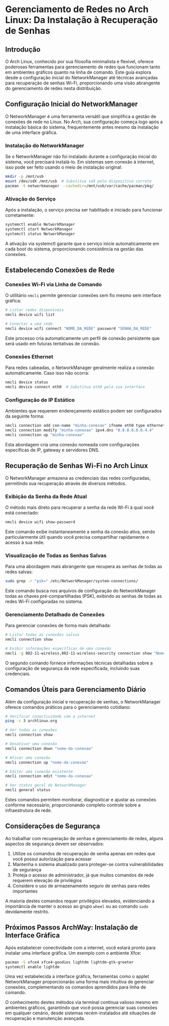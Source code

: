 # Gerenciamento de Redes no Arch Linux: Da Instalação à Recuperação de Senhas

## Introdução

O Arch Linux, conhecido por sua filosofia minimalista e flexível, oferece poderosas ferramentas para gerenciamento de redes que funcionam tanto em ambientes gráficos quanto na linha de comando. Este guia explora desde a configuração inicial do NetworkManager até técnicas avançadas para recuperação de senhas Wi-Fi, proporcionando uma visão abrangente do gerenciamento de redes nesta distribuição.

## Configuração Inicial do NetworkManager

O NetworkManager é uma ferramenta versátil que simplifica a gestão de conexões de rede no Linux. No Arch, sua configuração começa logo após a instalação básica do sistema, frequentemente antes mesmo da instalação de uma interface gráfica.

### Instalação do NetworkManager

Se o NetworkManager não foi instalado durante a configuração inicial do sistema, você precisará instalá-lo. Em sistemas sem conexão à internet, isso pode ser feito usando o meio de instalação original:

```bash
mkdir -p /mnt/usb
mount /dev/sdX /mnt/usb  # Substitua sdX pelo dispositivo correto
pacman -S networkmanager --cachedir=/mnt/usb/var/cache/pacman/pkg/
```

### Ativação do Serviço

Após a instalação, o serviço precisa ser habilitado e iniciado para funcionar corretamente:

```bash
systemctl enable NetworkManager
systemctl start NetworkManager
systemctl status NetworkManager
```

A ativação via systemctl garante que o serviço inicie automaticamente em cada boot do sistema, proporcionando consistência na gestão das conexões.

## Estabelecendo Conexões de Rede

### Conexões Wi-Fi via Linha de Comando

O utilitário `nmcli` permite gerenciar conexões sem fio mesmo sem interface gráfica:

```bash
# Listar redes disponíveis
nmcli device wifi list

# Conectar a uma rede
nmcli device wifi connect "NOME_DA_REDE" password "SENHA_DA_REDE"
```

Este processo cria automaticamente um perfil de conexão persistente que será usado em futuras tentativas de conexão.

### Conexões Ethernet

Para redes cabeadas, o NetworkManager geralmente realiza a conexão automaticamente. Caso isso não ocorra:

```bash
nmcli device status
nmcli device connect eth0  # Substitua eth0 pela sua interface
```

### Configuração de IP Estático

Ambientes que requerem endereçamento estático podem ser configurados da seguinte forma:

```bash
nmcli connection add con-name "minha-conexao" ifname eth0 type ethernet ip4 192.168.1.100/24 gw4 192.168.1.1
nmcli connection modify "minha-conexao" ipv4.dns "8.8.8.8,8.8.4.4"
nmcli connection up "minha-conexao"
```

Esta abordagem cria uma conexão nomeada com configurações específicas de IP, gateway e servidores DNS.

## Recuperação de Senhas Wi-Fi no Arch Linux

O NetworkManager armazena as credenciais das redes configuradas, permitindo sua recuperação através de diversos métodos.

### Exibição da Senha da Rede Atual

O método mais direto para recuperar a senha da rede Wi-Fi à qual você está conectado:

```bash
nmcli device wifi show-password
```

Este comando exibe instantaneamente a senha da conexão ativa, sendo particularmente útil quando você precisa compartilhar rapidamente o acesso à sua rede.

### Visualização de Todas as Senhas Salvas

Para uma abordagem mais abrangente que recupera as senhas de todas as redes salvas:

```bash
sudo grep -r "psk=" /etc/NetworkManager/system-connections/
```

Este comando busca nos arquivos de configuração do NetworkManager todas as chaves pré-compartilhadas (PSK), exibindo as senhas de todas as redes Wi-Fi configuradas no sistema.

### Gerenciamento Detalhado de Conexões

Para gerenciar conexões de forma mais detalhada:

```bash
# Listar todas as conexões salvas
nmcli connection show

# Exibir informações específicas de uma conexão
nmcli -g 802-11-wireless,802-11-wireless-security connection show "Nome_da_Rede"
```

O segundo comando fornece informações técnicas detalhadas sobre a configuração de segurança da rede especificada, incluindo suas credenciais.

## Comandos Úteis para Gerenciamento Diário

Além da configuração inicial e recuperação de senhas, o NetworkManager oferece comandos práticos para o gerenciamento cotidiano:

```bash
# Verificar conectividade com a internet
ping -c 3 archlinux.org

# Ver todas as conexões
nmcli connection show

# Desativar uma conexão
nmcli connection down "nome-da-conexao"

# Ativar uma conexão
nmcli connection up "nome-da-conexao"

# Editar uma conexão existente
nmcli connection edit "nome-da-conexao"

# Ver status geral do NetworkManager
nmcli general status
```

Estes comandos permitem monitorar, diagnosticar e ajustar as conexões conforme necessário, proporcionando completo controle sobre a infraestrutura de rede.

## Considerações de Segurança

Ao trabalhar com recuperação de senhas e gerenciamento de redes, alguns aspectos de segurança devem ser observados:

1. Utilize os comandos de recuperação de senha apenas em redes que você possui autorização para acessar
2. Mantenha o sistema atualizado para proteger-se contra vulnerabilidades de segurança
3. Proteja o acesso de administrador, já que muitos comandos de rede requerem elevação de privilégios
4. Considere o uso de armazenamento seguro de senhas para redes importantes

A maioria destes comandos requer privilégios elevados, evidenciando a importância de manter o acesso ao grupo `wheel` ou ao comando `sudo` devidamente restrito.

## Próximos Passos ArchWay: Instalação de Interface Gráfica

Após estabelecer conectividade com a internet, você estará pronto para instalar uma interface gráfica. Um exemplo com o ambiente Xfce:

```bash
pacman -S xfce4 xfce4-goodies lightdm lightdm-gtk-greeter
systemctl enable lightdm
```

Uma vez estabelecida a interface gráfica, ferramentas como o applet NetworkManager proporcionarão uma forma mais intuitiva de gerenciar conexões, complementando os comandos aprendidos para linha de comando.

O conhecimento destes métodos via terminal continua valioso mesmo em ambientes gráficos, garantindo que você possa gerenciar suas conexões em qualquer cenário, desde sistemas recém-instalados até situações de recuperação e manutenção avançada.
